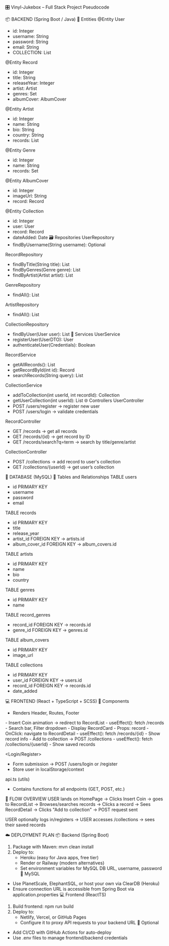 🎛️ Vinyl-Jukebox – Full Stack Project Pseudocode

📦 BACKEND (Spring Boot / Java)
🧱 Entities
@Entity User
- id: Integer
- username: String
- password: String
- email: String
- COLLECTION: List<Record>

@Entity Record
- id: Integer
- title: String
- releaseYear: Integer
- artist: Artist
- genres: Set<Genre>
- albumCover: AlbumCover

@Entity Artist
- id: Integer
- name: String
- bio: String
- country: String
- records: List<Record>

@Entity Genre
- id: Integer
- name: String
- records: Set<Record>

@Entity AlbumCover
- id: Integer
- imageUrl: String
- record: Record

@Entity Collection
- id: Integer
- user: User
- record: Record
- dateAdded: Date
  🗃️ Repositories
  UserRepository
- findByUsername(String username): Optional<User>

RecordRepository
- findByTitle(String title): List<Record>
- findByGenres(Genre genre): List<Record>
- findByArtist(Artist artist): List<Record>

GenreRepository
- findAll(): List<Genre>

ArtistRepository
- findAll(): List<Artist>

CollectionRepository
- findByUser(User user): List<Collection>
  🧠 Services
  UserService
- registerUser(UserDTO): User
- authenticateUser(Credentials): Boolean

RecordService
- getAllRecords(): List<Record>
- getRecordById(int id): Record
- searchRecords(String query): List<Record>

CollectionService
- addToCollection(int userId, int recordId): Collection
- getUserCollection(int userId): List<Collection>
  🌐 Controllers
  UserController
- POST /users/register → register new user
- POST /users/login → validate credentials

RecordController
- GET /records → get all records
- GET /records/{id} → get record by ID
- GET /records/search?q=term → search by title/genre/artist

CollectionController
- POST /collections → add record to user's collection
- GET /collections/{userId} → get user’s collection

🧩 DATABASE (MySQL)
💽 Tables and Relationships
TABLE users
- id PRIMARY KEY
- username
- password
- email

TABLE records
- id PRIMARY KEY
- title
- release_year
- artist_id FOREIGN KEY → artists.id
- album_cover_id FOREIGN KEY → album_covers.id

TABLE artists
- id PRIMARY KEY
- name
- bio
- country

TABLE genres
- id PRIMARY KEY
- name

TABLE record_genres
- record_id FOREIGN KEY → records.id
- genre_id FOREIGN KEY → genres.id

TABLE album_covers
- id PRIMARY KEY
- image_url

TABLE collections
- id PRIMARY KEY
- user_id FOREIGN KEY → users.id
- record_id FOREIGN KEY → records.id
- date_added


💻 FRONTEND (React + TypeScript + SCSS)
🧩 Components
<App>
- Renders Header, Routes, Footer

<HomePage>
  - Insert Coin animation → redirect to RecordList

<RecordList>
  - useEffect(): fetch /records
  - Search bar, Filter dropdown
  - Display RecordCard

<RecordCard>
  - Props: record
  - OnClick: navigate to RecordDetail

<RecordDetail>
  - useEffect(): fetch /records/{id}
  - Show record info
  - Add to collection → POST /collections

<UserCollection>
  - useEffect(): fetch /collections/{userId}
  - Show saved records

<Login/Register>
- Form submission → POST /users/login or /register
- Store user in localStorage/context

api.ts (utils)
- Contains functions for all endpoints (GET, POST, etc.)

🔄 FLOW OVERVIEW
USER lands on HomePage
→ Clicks Insert Coin → goes to RecordList
→ Browses/searches records → Clicks a record
→ Sees RecordDetail → Clicks "Add to collection"
→ POST request sent

USER optionally logs in/registers
→ USER accesses /collections → sees their saved records

☁️ DEPLOYMENT PLAN
📦 Backend (Spring Boot)
1. Package with Maven: mvn clean install
2. Deploy to:
    * Heroku (easy for Java apps, free tier)
    * Render or Railway (modern alternatives)
    * Set environment variables for MySQL DB URL, username, password
      💽 MySQL
* Use PlanetScale, ElephantSQL, or host your own via ClearDB (Heroku)
* Ensure connection URL is accessible from Spring Boot via application.properties
  💻 Frontend (ReactTS)
1. Build frontend: npm run build
2. Deploy to:
    * Netlify, Vercel, or GitHub Pages
    * Configure it to proxy API requests to your backend URL
      🧪 Optional
* Add CI/CD with GitHub Actions for auto-deploy
* Use .env files to manage frontend/backend credentials







